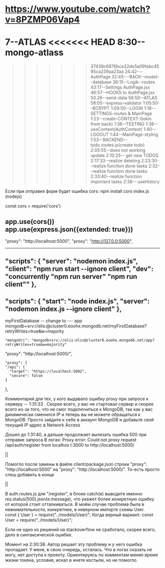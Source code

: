 # https://www.youtube.com/watch?v=8PZMP06Vap4


7--ATLAS
<<<<<<< HEAD
8:30--mongo-atlass
=======
>>>>>>> 37439c6876bce22de5a09fabc4595ca239aa23aa
24:42---AuthPage
32:45---BACK--model--database
36:15--Logik--routes
43:17--Settings AuthPage.jsx
46:57--HOOKS to AuthPage.jsx
50.26--send-data
56:50--ATLAS
58:05--express-validator
1:05:50--BCRYPT
1:09:50--LOGIN
1:18--SETTINGS-routes & MainPage
1:23--create-CONTEXT-(tokin from back)
1:36--TESTING
1:38--useContext(AuthContext)
1:40--LOGOUT
1:44--MainPage-styling
1:53--BACKEND--todo.routes.js(create todo)
2:05:55--does not working update 
2:10:25-- get new TODOS
2:17:33--realize deleting
2:23:30--realize function done tasks
2:32--realize function done tasks
2:33:40--realize function important tasks
2:38-- useHistory



Если при отправкe форм будет ошибка cors:
npm install cors
index.js (nodejs)

const cors = require('cors')

app.use(cors())
app.use(express.json({extended: true}))
--------------------------------
  "proxy": "http://localhost:5000",
  "proxy": "http://127.0.0:5000",

-------------------------
  "scripts": {
    "server": "nodemon index.js",
    "client": "npm run start --ignore client",
    "dev": "concurrently \"npm run server\" \"npm run client\""
  },
-------------------------
  "scripts": {
    "start": "node index.js",
    "server": "nodemon index.js --ignore client"
    },
------------------------------

myFirstDatabase  -- change to ---  app
mongodb+srv://elis:<password>@cluster0.eoohx.mongodb.net/myFirstDatabase?retryWrites=true&w=majority

    "mongoUri": "mongodb+srv://elis:elis@cluster0.eoohx.mongodb.net/app?retryWrites=true&w=majority"


  "proxy": "http://localhost:5000/",

    "proxy": {
    "/api": {
      "target": "https://localhost:5002",
      "secure": false
    }
  },


Комментарий для тех, у кого выдавало ошибку proxy при запросе к серверу -- 1:31:33 . Скорее всего, у вас не стартовал сервер и скорее всего из-за того, что не смог подключиться к MongoDB, так как у вас динамически сменился IP и теперь вы не можете обращаться к MongoDB. Просто зайдите к себе в аккаунт MongoDB и добавьте свой текущий IP адрес в Network Access


Дошел до 1:31:40, а дальше продолжает вылезать ошибка 500 при отправке запроса
В логах:
Proxy error: Could not proxy request /api/auth/register from localhos
t:3000 to http://localhost:5000/

||

Помогло после замены в файле client/package.json  строки "proxy": "http://localhost:5000"  на "proxy": "http://localhost:5000/". То-есть просто слеш добавить в конце

||

В auth.routes.js для "/register",  в блоке catch(e) выводите именно res.status(500).json(e.message), что укажет более конкретную ошибку от которой стоит отталкиваться. 
В моём случае проблема была в невнимательности,  конкретнее, в неверном импорте схемы User.  
const { User } = require("../models/User)"; 
Когда верный вариант: const User = require("../models/User)";

Если не одно из решений на stackoverflow не сработало, скорее всего,  дело в синтаксической ошибке.


  Момент на 2:30:38. Автор решает эту проблему и у него ошибка пропадает. У меня, в свою очередь, осталась. Что в логах сказать не могу, нет доступа к проекту. Ориентируясь по комментам менял время жизни токена, условия, искал в инете костыли, но не помогло.